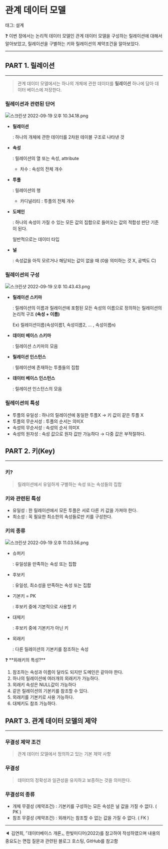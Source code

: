 # 관계 데이터 모델

태그: 설계

<aside>
❓ 이번 장에서는 논리적 데이터 모델인 관계 데이터 모델을 구성하는 릴레이션에 대해서 알아보았고, 릴레이션을 구별하는 키와 릴레이션의 제약조건을 알아보았다.

</aside>

---

## PART 1. 릴레이션

---

> 관계 데이터 모델에서는 하나의 개체에 관한 데이터를 **릴레이션** 하나에 담아 데이터 베이스에 저장한다.
> 

### 릴레이션과 관련된 단어

![스크린샷 2022-09-19 오후 10.34.18.png](%E1%84%80%E1%85%AA%E1%86%AB%E1%84%80%E1%85%A8%20%E1%84%83%E1%85%A6%E1%84%8B%E1%85%B5%E1%84%90%E1%85%A5%20%E1%84%86%E1%85%A9%E1%84%83%E1%85%A6%E1%86%AF%2063fac4609e5444e094b31a8a8f9c6917/%25E1%2584%2589%25E1%2585%25B3%25E1%2584%258F%25E1%2585%25B3%25E1%2584%2585%25E1%2585%25B5%25E1%2586%25AB%25E1%2584%2589%25E1%2585%25A3%25E1%2586%25BA_2022-09-19_%25E1%2584%258B%25E1%2585%25A9%25E1%2584%2592%25E1%2585%25AE_10.34.18.png)

- **릴레이션**
    
    : 하나의 개체에 관한 데이터를 2차원 테이블 구조로 나타낸 것
    
- **속성**
    
    : 릴레이션의 열 또는 속성, attribute
    
    - 차수 : 속성의 전체 개수
- **투플**
    
    : 릴레이션의 행
    
    - 카디널리티 : 투플의 전체 개수
- **도메인**
    
    : 하나의 속성이 가질 수 있는 모든 값의 집합으로 들어오는 값의 적합성 판단 기준이 된다.
    
     일반적으로는 데이터 타입
    
- **널**
    
    : 속성값을 아직 모르거나 해당되는 값이 없을 때 (0을 의미하는 것 X, 공백도 C)
    

### 릴레이션의 구성

![스크린샷 2022-09-19 오후 10.43.43.png](%E1%84%80%E1%85%AA%E1%86%AB%E1%84%80%E1%85%A8%20%E1%84%83%E1%85%A6%E1%84%8B%E1%85%B5%E1%84%90%E1%85%A5%20%E1%84%86%E1%85%A9%E1%84%83%E1%85%A6%E1%86%AF%2063fac4609e5444e094b31a8a8f9c6917/%25E1%2584%2589%25E1%2585%25B3%25E1%2584%258F%25E1%2585%25B3%25E1%2584%2585%25E1%2585%25B5%25E1%2586%25AB%25E1%2584%2589%25E1%2585%25A3%25E1%2586%25BA_2022-09-19_%25E1%2584%258B%25E1%2585%25A9%25E1%2584%2592%25E1%2585%25AE_10.43.43.png)

- **릴레이션 스키마**
    
    : 릴레이션의 이름과 릴레이션에 포함된 모든 속성의 이름으로 정의하는 릴레이션의 논리적 구조 **(속성 + 이름)** 
    
    Ex) 릴레이션이름(속성이름1, 속성이름2, … , 속성이름n)
    
- **데이터 베이스 스키마**
    
    : 릴레이션 스키마의 모음
    
- **릴레이션 인스턴스**
    
    : 릴레이션에 존재하는 투플들의 집합
    
- **데이터 베이스 인스턴스**
    
    : 릴레이션 인스턴스의 모음
    

### 릴레이션의 특성

- 투플의 유일성 : 하나의 릴레이션에 동일한 투플X → 키 값이 같은 투플 X
- 투플의 무순서성 : 투플의 순서는 의미X
- 속성의 무순서성 : 속성의 순서 의미X
- 속성의 원자성 : 속성 값으로 원자 값만 가능하다 → 다중 값은 부적절하다.

## PART 2. 키(Key)

---

### 키?

> 릴레이션에서 유일하게 구별하는 속성 또는 속성들의 집합
> 

### 키와 관련된 특성

- 유일성 : 한 릴레이션에서 모든 투플은 서로 다른 키 값을 가져야 한다.
- 최소성 : 꼭 필요한 최소한의 속성들로만 키를 구성한다.

### 키의 종류

![스크린샷 2022-09-19 오후 11.03.56.png](%E1%84%80%E1%85%AA%E1%86%AB%E1%84%80%E1%85%A8%20%E1%84%83%E1%85%A6%E1%84%8B%E1%85%B5%E1%84%90%E1%85%A5%20%E1%84%86%E1%85%A9%E1%84%83%E1%85%A6%E1%86%AF%2063fac4609e5444e094b31a8a8f9c6917/%25E1%2584%2589%25E1%2585%25B3%25E1%2584%258F%25E1%2585%25B3%25E1%2584%2585%25E1%2585%25B5%25E1%2586%25AB%25E1%2584%2589%25E1%2585%25A3%25E1%2586%25BA_2022-09-19_%25E1%2584%258B%25E1%2585%25A9%25E1%2584%2592%25E1%2585%25AE_11.03.56.png)

- 슈퍼키
    
    : 유일성을 만족하는 속성 또는 집합
    
- 후보키
    
    : 유일성, 최소성을 만족하는 속성 또는 집합
    
- 기본키 = PK
    
    : 후보키 중에 기본적으로 사용할 키
    
- 대체키
    
    : 후보키 중에 기본키가 아닌 키
    
- 외래키
    
    : 다른 릴레이션의 기본키를 참조하는 속성
    

<aside>
❓ **외래키의 특성?**

1. 참조하는 속성과 이름이 달라도 되지만 도메인은 같아야 한다.
2. 하나의 릴레이션에 여러개의 외래키가 가능하다.
3. 외래키 속성은 NULL값이 가능하다
4. 같은 릴레이션의 기본키를 참조할 수 있다.
5. 외래키를 기본키로 사용 가능하다.
6. 대체키도 참조 가능하다.

</aside>

## PART 3. 관계 데이터 모델의 제약

---

### 무결성 제약 조건

> 관계 데이터 모델에서 정의하고 있는 기본 제약 사항
> 

### 무결성

> 데이터의 정확성과 일관성을 유지하고 보증하는 것을 의미한다.
> 

### 무결성의 종류

- 개체 무결성 (제약조건) : 기본키를 구성하는 모든 속성은 널 값을 가질 수 없다. ( PK )
- 참조 무결성 (제약조건) : 외래키는 참조할 수 없는 값을 가질 수 없다. ( FK )

---

<aside>
🔈 김연희, ⌜데이터베이스 개론⌟, 한빛미디어(2022)를 참고하여 작성하였으며 내용의 중요도는 면접 질문과 관련된 블로그 호스팅, GitHub를 참고함

</aside>